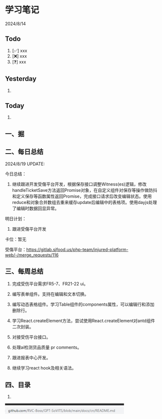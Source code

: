 # 学习笔记

2024/8/14



## Todo

1. [✅] xxx
2. [❌] xxx
3. [❓] xxx



## Yesterday

1. 




## Today

1. 



## 一、掘





## 二、每日总结

2024/8/19 UPDATE: 

今日总结：

1. 继续跟进开发受傷平台开发，根据保存接口调整Witness(es)逻辑，修改handleTicketSave方法返回Promise对象，在自定义组件对保存等操作做防抖和定义保存等函数属性返回Promise，完成接口请求后改变编辑状态。使用reduce和对象合并数组去重来缓存update后编辑中的表格项。使用dayjs处理了编辑时数据回显异常。



明日计划：

1. 跟进受傷平台开发

   

卡位：暂无

受傷平台：https://gitlab.sjfood.us/php-team/injured-platform-web/-/merge_requests/116

## 三、每周总结

1. 完成受伤平台需求FR5-7、FR21-22 ui。
1. 编写表单组件。支持在编辑和文本切换。
1. 编写动态表格组件。学习Table组件的components属性，可以编辑行和添加删除行。
1. 学习React.createElement方法，尝试使用React.createElement对antd组件二次封装。



1. 对接受伤平台接口。
2. 处理ai检测货品质量 pr comments。
3. 跟进报表中心开发。
4. 继续学习react hook及相关语法。




## 四、目录

1. 

![image-20240819140056172](https://raw.githubusercontent.com/levi33Y/Pictures/main/image-20240819140056172.png)

